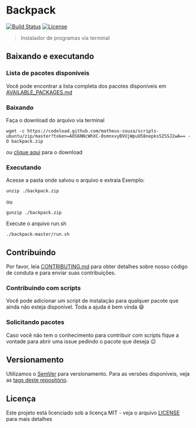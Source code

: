 # Backpack

[![Build Status](https://travis-ci.com/matheus-souza/backpack.svg?token=pwwRacxRctSe4sFuK9HA&branch=master)](https://travis-ci.com/matheus-souza/backpack)
[![License](https://img.shields.io/badge/license-MIT-blue.svg)](https://raw.githubusercontent.com/matheus-souza/scripts-ubuntu/master/LICENSE?token=AOS6NKNerpMWxI0PMIv098_vLDeDpyEyks5ZUlUbwA%3D%3D)

> Instalador de programas via terminal

## Baixando e executando

### Lista de pacotes disponíveis
Você pode encontrar a lista completa dos pacotes disponíveis em [AVAILABLE_PACKAGES.md](AVAILABLE_PACKAGES.md)

### Baixando

Faça o download do arquivo via terminal
```
wget -c https://codeload.github.com/matheus-souza/scripts-ubuntu/zip/master?token=AOS6NNcWhXC-0smnxvyBVUjWpuU58nepks5ZSSJ2wA== -O backpack.zip
```

ou [clique aqui]() para o download

### Executando
Acesse a pasta onde salvou o arquivo e extraia
Exemplo:
```
unzip ./backpack.zip
```
ou
```
gunzip ./backpack.zip
```
Execute o arquivo run.sh
```
./backpack-master/run.sh
```

## Contribuindo
Por favor, leia [CONTRIBUTING.md](CONTRIBUTING.md) para obter detalhes sobre nosso código de conduta e para enviar suas contribuições.

### Contribuindo com scripts
Você pode adicionar um script de instalação para qualquer pacote que ainda não esteja disponível. Toda a ajuda é bem vinda :smile:
### Solicitando pacotes
Caso você não tem o conhecimento para contribuir com scripts fique a vontade para abrir uma issue pedindo o pacote que deseja :wink:

## Versionamento

Utilizamos o [SemVer](http://semver.org/) para versionamento. Para as versões disponíveis, veja as [tags deste repositório](https://github.com/your/project/tags).

## Licença

Este projeto está licenciado sob a licença MIT - veja o arquivo [LICENSE](LICENSE) para mais detalhes
